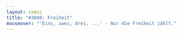 ```yaml
---
layout: comic
title: "#3048: Freiheit"
mouseover: "'Eins, zwei, drei, ...' - Nur die Freiheit zählt."
---
```


